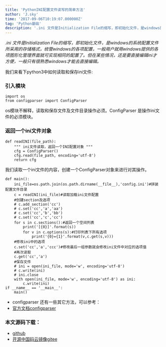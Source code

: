 ```yaml
---
title: 'PythonINI配置文件读写的简单方法'
author: 'J.sky'
time: '2017-09-06T10:19:07.000000Z'
tag: 'Python基础'
description: '.ini 文件是Initialization File的缩写，即初始化文件，是windows的系统配置文件所采用的存储格式，统管windows的各项配置，一般用户就用windows提供的各项图形化管理界面就可实现相同的配置了。但在某些情况，还是要直接编辑ini才方便，一般只有很熟悉windows才能去直接编辑。'
---
```


_.ini 文件是Initialization File的缩写，即初始化文件，是windows的系统配置文件所采用的存储格式，统管windows的各项配置，一般用户就用windows提供的各项图形化管理界面就可实现相同的配置了。但在某些情况，还是要直接编辑ini才方便，一般只有很熟悉windows才能去直接编辑。_

我们来看下python3中如何读取和保存ini文件:

### 引入模块

    import os
    from configparser import ConfigParser

os模块不解释，读取和保存文件及文件目录操作必须。ConfigParser 是操作ini文件的必须模块。

### 返回一个ini文件对象

    def readINI(file_path):
        """ ini文件读取，返回一个INI配置对象 """
        cfg = ConfigParser()
        cfg.read(file_path, encoding='utf-8')
        return cfg


我们读取一个ini文件的内容，创建一个ConfigParser对象来进行对其操作。

    def main():
        ini_file=os.path.join(os.path.dirname(__file__),'config.ini')#拼装配置文件目录
        c = readINI(ini_file)#读取加载ini文件配置
        #创建section及选项
        # c.add_section('cc')
        # c.set('cc','a','aa')
        # c.set('cc','b','bb')
        # c.set('cc','c','cc')
        for s in c.sections():#返回一个空间列表
            print('[{0}]'.format(s))
            for v in c.options(s):#打印列表下所有选项
                print('{0}={1}'.format(v,c.get(s,v)))
        #修改ini中的选项
        c.set('cc','a','ccc')#修改最后一组参数就会修改ini文件中对应的选项值
        #再次读取
        c.get('cc','a')
        #保存文件
        # ini = open(ini_file, mode='w', encoding='utf-8')
        # c.write(ini)
        # ini.close
        with open(ini_file, mode='w', encoding='utf-8') as ini:
            c.write(ini)
    if __name__ == '__main__':
        main()



+ configparser 还有一些其它方法，可以参考：
+ [官方文档configparser]( http://python.usyiyi.cn/translate/python_352/library/configparser.html)

### 本文源码下载：

+ [github](https://github.com/bosichong/17python.com/tree/master/ini)
+ [开源中国码云镜像gitee](https://gitee.com/J_Sky/17python.com/tree/master/ini)